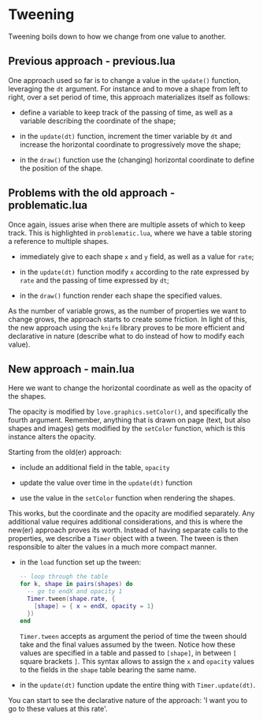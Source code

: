 # Tweening

Tweening boils down to how we change from one value to another.

## Previous approach - previous.lua

One approach used so far is to change a value in the `update()` function, leveraging the `dt` argument. For instance and to move a shape from left to right, over a set period of time, this approach materializes itself as follows:

- define a variable to keep track of the passing of time, as well as a variable describing the coordinate of the shape;

- in the `update(dt)` function, increment the timer variable by `dt` and increase the horizontal coordinate to progressively move the shape;

- in the `draw()` function use the (changing) horizontal coordinate to define the position of the shape.

## Problems with the old approach - problematic.lua

Once again, issues arise when there are multiple assets of which to keep track. This is highlighted in `problematic.lua`, where we have a table storing a reference to multiple shapes.

- immediately give to each shape `x` and `y` field, as well as a value for `rate`;

- in the `update(dt)` function modify `x` according to the rate expressed by `rate` and the passing of time expressed by `dt`;

- in the `draw()` function render each shape the specified values.

As the number of variable grows, as the number of properties we want to change grows, the approach starts to create some friction. In light of this, the new approach using the `knife` library proves to be more efficient and declarative in nature (describe what to do instead of how to modify each value).

## New approach - main.lua

Here we want to change the horizontal coordinate as well as the opacity of the shapes.

The opacity is modified by `love.graphics.setColor()`, and specifically the fourth argument. Remember, anything that is drawn on page (text, but also shapes and images) gets modified by the `setColor` function, which is this instance alters the opacity.

Starting from the old(er) approach:

- include an additional field in the table, `opacity`

- update the value over time in the `update(dt)` function

- use the value in the `setColor` function when rendering the shapes.

This works, but the coordinate and the opacity are modified separately. Any additional value requires additional considerations, and this is where the new(er) approach proves its worth. Instead of having separate calls to the properties, we describe a `Timer` object with a tween. The tween is then responsible to alter the values in a much more compact manner.

- in the `load` function set up the tween:

  ```lua
  -- loop through the table
  for k, shape in pairs(shapes) do
    -- go to endX and opacity 1
    Timer.tween(shape.rate, {
      [shape] = { x = endX, opacity = 1}
    })
  end
  ```

  `Timer.tween` accepts as argument the period of time the tween should take and the final values assumed by the tween. Notice how these values are specified in a table and passed to `[shape]`, in between `[` square brackets `]`. This syntax allows to assign the `x` and `opacity` values to the fields in the `shape` table bearing the same name.

- in the `update(dt)` function update the entire thing with `Timer.update(dt)`.

You can start to see the declarative nature of the approach: 'I want you to go to these values at this rate'.
